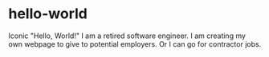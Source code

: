 # hello-world
Iconic "Hello, World!"
I am a retired software engineer.  I am creating my own webpage to give to potential employers.  Or I can go for contractor jobs.

